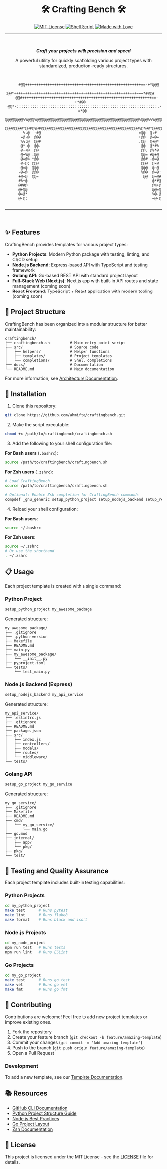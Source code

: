 <div align="center">

# 🛠️ Crafting Bench 🛠️ 

[![MIT License](https://img.shields.io/badge/License-MIT-blue.svg)](LICENSE)
[![Shell Script](https://img.shields.io/badge/Shell_Script-Bash-4EAA25.svg?logo=gnu-bash&logoColor=white)](craftingbench.sh)
[![Made with Love](https://img.shields.io/badge/Made%20with-Love-ff69b4.svg)](https://github.com/ahmifte/craftingbench)

</div>

---

<br />

<div align="center">
  <p><em><strong>Craft your projects with precision and speed</strong></em></p>
  A powerful utility for quickly scaffolding various project types with standardized, production-ready structures.
</div>

<br />

<div align="center">

```
                                                                           
      #@@++++++++++++++++++++++++++++++++++++++++++++++++++++==-+*@@@      
    :@@*+++++++++++++++++++++++++++++++++++++++++++++++++++++++===*#@@#    
   @@#++++++++++++++++++++++++++++++++++++++++++++++++++++++++++==-+*#@@   
 @@*-:::::::::::::::::::::::::::::::::::::::::::::::::::::::::::::::.-=*@@ 
 @@@@@@@@%%@@@%@@@@@@@@@@@@@@@@@@@@@@@@@@@@@@@@@@@@@@@@@@@@@@%@@@%%%@@@@@@ 
 @@@@@@@@*@@#@%@#@@@@@@@@@@@@@@@@@@@@@@@@@@@@@@@@@@@@@@@@@@@@%@*@@*@@@@@@@ 
        %.@  -#@                                            =@@  @:#       
       =@-@  @@@                                            +@@  @=@=      
       %%:@  @@#                                            .@@  @+@*      
       @*-@  @@.                                             @@  @*#%      
       @++@  @@                                              @@. @%*@      
       @+%@ .@@                                              @@= #@+@      
       @=@% *@@                                              @@# -@=@      
       @-@: @@@                                              @@@  @-@      
       @=@  @@@                                              @@@  @-@      
      -@=@  @@@                                              %@@  @=@:     
      +@=@  @@=                                               @@  @=@#     
      #%+@                                                        @*#@     
      @##@                                                        @%+@     
      @+@@                                                        @@=@     
      @=@*                                                        %@-@     
      @-@:                                                        =@-@     
                                                                           
```

</div>

---

<br />

## ✨ Features

CraftingBench provides templates for various project types:

- **Python Projects**: Modern Python package with testing, linting, and CI/CD setup
- **Node.js Backend**: Express-based API with TypeScript and testing framework
- **Golang API**: Go-based REST API with standard project layout
- **Full-Stack Web (Next.js)**: Next.js app with built-in API routes and state management (coming soon)
- **React Frontend**: TypeScript + React application with modern tooling (coming soon)

## 📂 Project Structure

CraftingBench has been organized into a modular structure for better maintainability:

```
craftingbench/
├── craftingbench.sh         # Main entry point script
├── src/                     # Source code
│   ├── helpers/             # Helper functions
│   ├── templates/           # Project templates
│   └── completions/         # Shell completions
├── docs/                    # Documentation
└── README.md                # Main documentation
```

For more information, see [Architecture Documentation](docs/architecture.md).

## 🚀 Installation

1. Clone this repository:
```bash
git clone https://github.com/ahmifte/craftingbench.git
```

2. Make the script executable:
```bash
chmod +x /path/to/craftingbench/craftingbench.sh
```

3. Add the following to your shell configuration file:

**For Bash users** (`.bashrc`):
```bash	
source /path/to/craftingbench/craftingbench.sh	
```	

**For Zsh users** (`.zshrc`):	
```zsh	
# Load CraftingBench	
source /path/to/craftingbench/craftingbench.sh	

# Optional: Enable Zsh completion for CraftingBench commands	
compdef _gnu_generic setup_python_project setup_nodejs_backend setup_react_frontend setup_go_project setup_fullstack_project	
```	

4. Reload your shell configuration:	

**For Bash users**:	
```bash	
source ~/.bashrc	
```	

**For Zsh users**:	
```zsh	
source ~/.zshrc	
# Or use the shorthand	
. ~/.zshrc	
```	

## 📋 Usage	

Each project template is created with a single command:	

### Python Project	

```bash	
setup_python_project my_awesome_package	
```	

Generated structure:	
```	
my_awesome_package/	
├── .gitignore	
├── .python-version	
├── Makefile	
├── README.md	
├── main.py	
├── my_awesome_package/	
│   └── __init__.py	
├── pyproject.toml	
└── tests/	
    └── test_main.py	
```	

### Node.js Backend (Express)	

```bash	
setup_nodejs_backend my_api_service	
```	

Generated structure:	
```	
my_api_service/	
├── .eslintrc.js	
├── .gitignore	
├── README.md	
├── package.json	
├── src/	
│   ├── index.js	
│   ├── controllers/	
│   ├── models/	
│   ├── routes/	
│   └── middleware/	
└── tests/	
```	

### Golang API	

```bash	
setup_go_project my_go_service	
```	

Generated structure:	
```	
my_go_service/	
├── .gitignore	
├── Makefile	
├── README.md	
├── cmd/	
│   └── my_go_service/	
│       └── main.go	
├── go.mod	
├── internal/	
│   ├── app/	
│   └── pkg/	
├── pkg/	
└── test/	
```	

## 🧪 Testing and Quality Assurance	

Each project template includes built-in testing capabilities:	

### Python Projects	

```bash	
cd my_python_project	
make test      # Runs pytest	
make lint      # Runs flake8	
make format    # Runs black and isort	
```	

### Node.js Projects	

```bash	
cd my_node_project	
npm run test   # Runs tests	
npm run lint   # Runs ESLint	
```	

### Go Projects	

```bash	
cd my_go_project	
make test      # Runs go test	
make vet       # Runs go vet	
make fmt       # Runs go fmt	
```	

## 🤝 Contributing	

Contributions are welcome! Feel free to add new project templates or improve existing ones.	

1. Fork the repository	
2. Create your feature branch (`git checkout -b feature/amazing-template`)	
3. Commit your changes (`git commit -m 'Add amazing template'`)	
4. Push to the branch (`git push origin feature/amazing-template`)	
5. Open a Pull Request	

### Development	

To add a new template, see our [Template Documentation](docs/templates/README.md).	

## 📚 Resources	

- [GitHub CLI Documentation](https://cli.github.com/manual/)
- [Python Project Structure Guide](https://docs.python-guide.org/writing/structure/)	
- [Node.js Best Practices](https://github.com/goldbergyoni/nodebestpractices)	
- [Go Project Layout](https://github.com/golang-standards/project-layout)	
- [Zsh Documentation](https://zsh.sourceforge.io/Doc/)	

## 📜 License	

This project is licensed under the MIT License - see the [LICENSE](LICENSE) file for details. 	
